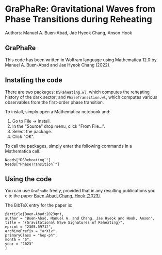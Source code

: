 GraPhaRe: Gravitational Waves from Phase Transitions during Reheating
==============================================

Authors: Manuel A. Buen-Abad, Jae Hyeok Chang, Anson Hook

GraPhaRe
-----------------------------------

This code has been written in Wolfram language using Mathematica 12.0 by Manuel A. Buen-Abad and Jae Hyeok Chang (2022).



Installing the code
--------------

There are two packages: `DSReheating.wl`, which computes the reheating history of the dark sector; and `PhaseTransition.wl`, which computes various observables from the first-order phase transition.

To install, simply open a Mathematica notebook and:

1. Go to File -> Install.
2. In the "Source" drop menu, click "From File...".
3. Select the package.
4. Click "OK".


To call the packages, simply enter the following commands in a Mathematica cell:

    Needs["DSReheating`"]
    Needs["PhaseTransition`"]


Using the code
--------------

You can use `GraPhaRe` freely, provided that in any resulting publications you cite the paper [Buen-Abad, Chang, Hook (2023)](https://arxiv.org/abs/2305.09712).

The BibTeX entry for the paper is:

    @article{Buen-Abad:2023qnt,
    author = "Buen-Abad, Manuel A. and Chang, Jae Hyeok and Hook, Anson",
    title = "{Gravitational Wave Signatures of Reheating}",
    eprint = "2305.09712",
    archivePrefix = "arXiv",
    primaryClass = "hep-ph",
    month = "5",
    year = "2023"
    }
